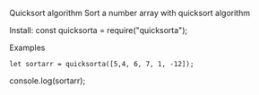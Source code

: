 Quicksort algorithm
Sort a number array with quicksort algorithm

Install:
    const quicksorta = require("quicksorta");

Examples

    let sortarr = quicksorta([5,4, 6, 7, 1, -12]);
console.log(sortarr);
